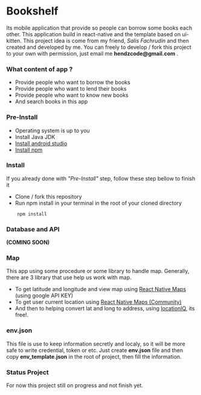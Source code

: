 # Bookshelf
Its mobile application that provide so people can borrow some books each other. This application build in react-native and the template based on ui-kitten. This project idea is come from my friend, _Salis Fachrudin_ and then created and developed by me. You can freely to develop / fork this project to your own with permission, just email me __hendzcode@gmail.com__ .

### __What content of app ?__
* Provide people who want to borrow the books
* Provide people who want to lend their books
* Provide people who want to know new books
* And search books in this app

### __Pre-Install__
* Operating system is up to you
* Install Java JDK
* [Install android studio](https://developer.android.com/studio/install)
* [Install npm](https://nodejs.org/en/download/)

### __Install__
If you already done with _"Pre-Install"_ step, follow these step bellow to finish it
* Clone / fork this repository
* Run npm install in your terminal in the root of your cloned directory
```
    npm install
```

### Database and API
**(COMING SOON)**

### Map
This app using some procedure or some library to handle map. Generally, there are 3 library that
use help us work with map.
* To get latitude and longitude and view map using [React Native Maps](https://www.npmjs.com/package/react-native-maps) (using google API KEY)
* To get user current location using [React Native Maps (Community)](https://github.com/react-native-community/react-native-maps)
* And then to helping convert lat and long to address, using [locationIQ](https://locationiq.com/), its free!. 

### env.json
This file is use to keep information secretly and localy, so it will be more safe to write credential, token or etc. Just create **env.json** file and then copy **env_template.json** in the root of project, then fill the information.

### __Status Project__
For now this project still on progress and not finish yet.